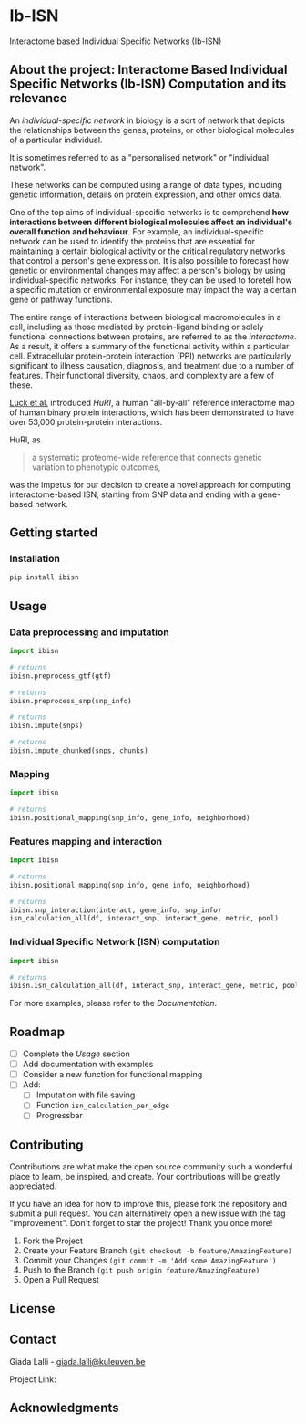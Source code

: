 # Ib-ISN
Interactome based Individual Specific Networks (Ib-ISN)

## About the project: Interactome Based Individual Specific Networks (Ib-ISN) Computation and its relevance

An *individual-specific network* in biology is a sort of network that depicts the relationships between the genes, proteins, or other biological molecules of a particular individual. 

It is sometimes referred to as a "personalised network" or "individual network". 

These networks can be computed using a range of data types, including genetic information, details on protein expression, and other omics data.

One of the top aims of individual-specific networks is to comprehend **how interactions between different biological molecules affect an individual's overall function and behaviour**. For example, an individual-specific network can be used to identify the proteins that are essential for maintaining a certain biological activity or the critical regulatory networks that control a person's gene expression. It is also possible to forecast how genetic or environmental changes may affect a person's biology by using individual-specific networks. For instance, they can be used to foretell how a specific mutation or environmental exposure may impact the way a certain gene or pathway functions.

The entire range of interactions between biological macromolecules in a cell, including as those mediated by protein-ligand binding or solely functional connections between proteins, are referred to as the *interactome*. As a result, it offers a summary of the functional activity within a particular cell. Extracellular protein-protein interaction (PPI) networks are particularly significant to illness causation, diagnosis, and treatment due to a number of features. Their functional diversity, chaos, and complexity are a few of these.

[Luck et al.](https://www.nature.com/articles/s41586-020-2188-x) introduced *HuRI*, a human "all-by-all" reference interactome map of human binary protein interactions, which has been demonstrated to have over 53,000 protein-protein interactions. 

HuRI, as 
> a systematic proteome-wide reference that connects genetic variation to phenotypic outcomes,

was the impetus for our decision to create a novel approach for computing interactome-based ISN, starting from SNP data and ending with a gene-based network.

## Getting started

### Installation

```bash
pip install ibisn
```

## Usage

### Data preprocessing and imputation

```python
import ibisn

# returns 
ibisn.preprocess_gtf(gtf)

# returns 
ibisn.preprocess_snp(snp_info)

# returns 
ibisn.impute(snps)

# returns 
ibisn.impute_chunked(snps, chunks)

```

### Mapping

```python
import ibisn

# returns 
ibisn.positional_mapping(snp_info, gene_info, neighborhood)

```
### Features mapping and interaction

```python
import ibisn

# returns 
ibisn.positional_mapping(snp_info, gene_info, neighborhood)

# returns 
ibisn.snp_interaction(interact, gene_info, snp_info)
isn_calculation_all(df, interact_snp, interact_gene, metric, pool)
```
### Individual Specific Network (ISN) computation

```python
import ibisn

# returns 
ibisn.isn_calculation_all(df, interact_snp, interact_gene, metric, pool)
```

For more examples, please refer to the _Documentation_.

## Roadmap
- [ ] Complete the _Usage_ section
- [ ] Add documentation with examples
- [ ] Consider a new function for functional mapping
- [ ] Add:
    - [ ] Imputation with file saving
    - [ ] Function ```isn_calculation_per_edge```
    - [ ] Progressbar

## Contributing

Contributions are what make the open source community such a wonderful place to learn, be inspired, and create. 
Your contributions will be greatly appreciated.

If you have an idea for how to improve this, please fork the repository and submit a pull request. You can alternatively open a new issue with the tag "improvement". Don't forget to star the project! Thank you once more!

1. Fork the Project
2. Create your Feature Branch `(git checkout -b feature/AmazingFeature)`
3. Commit your Changes `(git commit -m 'Add some AmazingFeature')`
4. Push to the Branch `(git push origin feature/AmazingFeature)`
5. Open a Pull Request

## License

## Contact
Giada Lalli - giada.lalli@kuleuven.be

Project Link: 

## Acknowledgments

